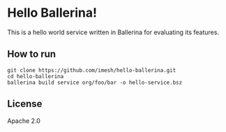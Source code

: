 # Hello Ballerina!

This is a hello world service written in Ballerina for evaluating its features.

## How to run
```
git clone https://github.com/imesh/hello-ballerina.git
cd hello-ballerina
ballerina build service org/foo/bar -o hello-service.bsz
```

## License
Apache 2.0

